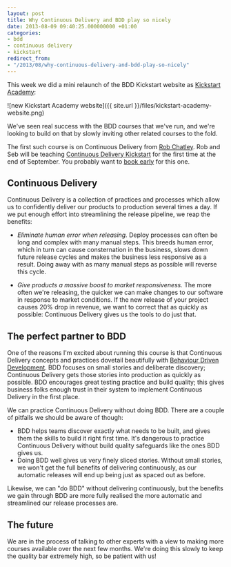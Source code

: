 ```yaml
---
layout: post
title: Why Continuous Delivery and BDD play so nicely
date: 2013-08-09 09:40:25.000000000 +01:00
categories:
- bdd
- continuous delivery
- kickstart
redirect_from:
- "/2013/08/why-continuous-delivery-and-bdd-play-so-nicely"
---
```

This week we did a mini relaunch of the BDD Kickstart website as [Kickstart Academy](http://kickstartacademy.io):

![new Kickstart Academy website]({{ site.url }}/files/kickstart-academy-website.png)

We've seen real success with the BDD courses that we've run, and we're looking to build on that by slowly inviting other related courses to the fold.

The first such course is on Continuous Delivery from [Rob Chatley](http://chatley.com/). Rob and Seb will be teaching [Continuous Delivery Kickstart](http://kickstartacademy.io/courses/continuous-delivery-kickstart) for the first time at the end of September. You probably want to [book early](http://kickstartacademy.io/dates#cd-london) for this one.

## Continuous Delivery

Continuous Delivery is a collection of practices and processes which allow us to confidently deliver our products to production several times a day. If we put enough effort into streamlining the release pipeline, we reap the benefits:

* *Eliminate human error when releasing.* Deploy processes can often be long and complex with many manual steps. This breeds human error, which in turn can cause consternation in the business, slows down future release cycles and makes the business less responsive as a result. Doing away with as many manual steps as possible will reverse this cycle.

* *Give products a massive boost to market responsiveness.* The more often we're releasing, the quicker we can make changes to our software in response to market conditions. If the new release of your project causes 20% drop in revenue, we want to correct that as quickly as possible: Continuous Delivery gives us the tools to do just that.

## The perfect partner to BDD

One of the reasons I'm excited about running this course is that Continuous Delivery concepts and practices dovetail beautifully with [Behaviour Driven Development](/tags#bdd). BDD focuses on small stories and deliberate discovery; Continuous Delivery gets those stories into production as quickly as possible. BDD encourages great testing practice and build quality; this gives business folks enough trust in their system to implement Continuous Delivery in the first place.

We can practice Continuous Delivery without doing BDD. There are a couple of pitfalls we should be aware of though:

* BDD helps teams discover exactly what needs to be built, and gives them the skills to build it right first time. It's dangerous to practice Continuous Delivery without build quality safeguards like the ones BDD gives us.
* Doing BDD well gives us very finely sliced stories. Without small stories, we won't get the full benefits of delivering continuously, as our automatic releases will end up being just as spaced out as before.

Likewise, we can "do BDD" without delivering continuously, but the benefits we gain through BDD are more fully realised the more automatic and streamlined our release processes are.

## The future

We are in the process of talking to other experts with a view to making more courses available over the next few months. We're doing this slowly to keep the quality bar extremely high, so be patient with us!
